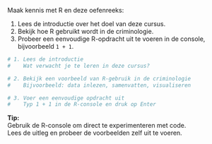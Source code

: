 Maak kennis met R en deze oefenreeks:

1. Lees de introductie over het doel van deze cursus.
2. Bekijk hoe R gebruikt wordt in de criminologie.
3. Probeer een eenvoudige R-opdracht uit te voeren in de console, bijvoorbeeld `1 + 1`.

```r
# 1. Lees de introductie
#    Wat verwacht je te leren in deze cursus?

# 2. Bekijk een voorbeeld van R-gebruik in de criminologie
#    Bijvoorbeeld: data inlezen, samenvatten, visualiseren

# 3. Voer een eenvoudige opdracht uit
#    Typ 1 + 1 in de R-console en druk op Enter
```

**Tip:**  
Gebruik de R-console om direct te experimenteren met code.  
Lees de uitleg en probeer de voorbeelden zelf uit te voeren.
